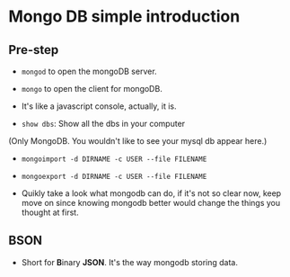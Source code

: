 # Mongo DB simple introduction

## Pre-step

- `mongod` to open the mongoDB server.

- `mongo` to open the client for mongoDB.

- It's like a javascript console, actually, it is.

- `show dbs`: Show all the dbs in your computer

(Only MongoDB. You wouldn't like to see your mysql db appear here.)

- `mongoimport -d DIRNAME -c USER --file FILENAME` 

- `mongoexport -d DIRNAME -c USER --file FILENAME`

- Quikly take a look what mongodb can do, if it's not so clear now, keep move on since knowing mongodb better would change the things you thought at first.

## BSON

- Short for **B**inary **JSON**. It's the way mongodb storing data.

